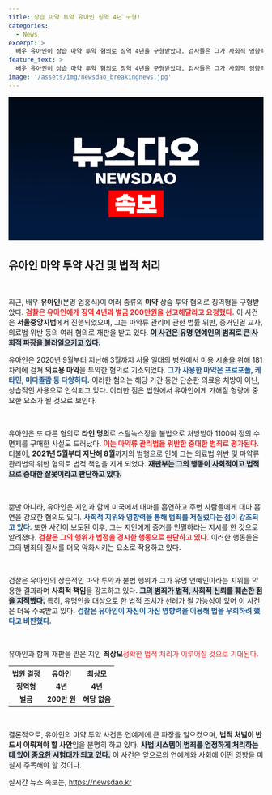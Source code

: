```yaml
---
title: 상습 마약 투약 유아인 징역 4년 구형!
categories:
  - News
excerpt: >
  배우 유아인이 상습 마약 투약 혐의로 징역 4년을 구형받았다. 검사들은 그가 사회적 영향력을 악용해 마약을 수차례 밀반입했다고 강조하며, 그 책임의 무게를 지적했다.
feature_text: >
  배우 유아인이 상습 마약 투약 혐의로 징역 4년을 구형받았다. 검사들은 그가 사회적 영향력을 악용해 마약을 수차례 밀반입했다고 강조하며, 그 책임의 무게를 지적했다.
image: '/assets/img/newsdao_breakingnews.jpg'
---
```


<p><img src="/assets/img/newsdao_breakingnews.jpg" alt="implanttips 속보" /></p>

<h2 data-ke-size="size26">유아인 마약 투약 사건 및 법적 처리</h2>

<p data-ke-size="size16">&nbsp;</p>

<p>최근, 배우 <b>유아인</b>(본명 엄홍식)이 여러 종류의 <b>마약</b> 상습 투약 혐의로 징역형을 구형받았다. <b><span style="color: #ee2323;">검찰은 유아인에게 징역 4년과 벌금 200만원을 선고해달라고 요청했다.</span></b> 이 사건은 <b>서울중앙지법</b>에서 진행되었으며, 그는 마약류 관리에 관한 법률 위반, 증거인멸 교사, 의료법 위반 등의 여러 혐의로 재판을 받고 있다. <b><span style="background-color: #21538527;">이 사건은 유명 연예인의 범죄로 큰 사회적 파장을 불러일으키고 있다.</span></b> </p>

<p>유아인은 2020년 9월부터 지난해 3월까지 서울 일대의 병원에서 미용 시술을 위해 181차례에 걸쳐 <b>의료용 마약</b>을 투약한 혐의로 기소되었다. <b><span style="color: #1a5490;">그가 사용한 마약은 프로포폴, 케타민, 미다졸람 등 다양하다.</span></b> 이러한 혐의는 해당 기간 동안 단순한 의료용 처방이 아닌, 상습적인 사용으로 인식되고 있다. 이러한 점은 법원에서 유아인에게 가해질 형량에 중요한 요소가 될 것으로 보인다.</p>

<p data-ke-size="size16">&nbsp;</p>

<p>유아인은 또 다른 혐의로 <b>타인 명의</b>로 스틸녹스정을 불법으로 처방받아 1100여 정의 수면제를 구매한 사실도 드러났다. <b><span style="color: #ee2323;">이는 마약류 관리법을 위반한 중대한 범죄로 평가된다.</span></b> 더불어, <b>2021년 5월부터 지난해 8월</b>까지의 범행으로 인해 그는 의료법 위반 및 마약류 관리법의 위반 혐의로 법적 책임을 지게 되었다. <b><span style="background-color: #21538527;">재판부는 그의 행동이 사회적이고 법적으로 중대한 잘못이라고 판단하고 있다.</span></b></p>

<p data-ke-size="size16">&nbsp;</p>

<p>뿐만 아니라, 유아인은 지인과 함께 미국에서 대마를 흡연하고 주변 사람들에게 대마 흡연을 강요한 혐의도 있다. <b><span style="color: #1a5490;">사회적 지위와 영향력을 통해 범죄를 저질렀다는 점이 강조되고 있다.</span></b> 또한 사건이 보도된 이후, 그는 지인에게 증거를 인멸하라는 지시를 한 것으로 알려졌다. <b><span style="color: #ee2323;">검찰은 그의 행위가 법정을 경시한 행동으로 판단하고 있다.</span></b> 이러한 행동들은 그의 범죄의 질서를 더욱 악화시키는 요소로 작용하고 있다.</p>

<p data-ke-size="size16">&nbsp;</p>

<p>검찰은 유아인의 상습적인 마약 투약과 불법 행위가 그가 유명 연예인이라는 지위를 악용한 결과라며 <b>사회적 책임</b>을 강조하고 있다. <b><span style="background-color: #21538527;">그의 범죄가 법적, 사회적 신뢰를 훼손한 점을 지적했다.</span></b> 특히, 유명인을 대상으로 한 법적 조치가 선례가 될 가능성이 있어 이 사건은 더욱 주목받고 있다. <b><span style="color: #1a5490;">검찰은 유아인이 자신이 가진 영향력을 이용해 법을 우회하려 했다고 비판했다.</span></b></p>

<p data-ke-size="size16">&nbsp;</p>

<p>유아인과 함께 재판을 받은 지인 <b>최상모</b 씨 또한 징역 4년을 구형받았으며, 이 사건은 그들의 행동이 단순한 개인적 범죄를 넘어 사회 전반에 걸친 영향을 미친 사례로 간주되고 있다. <b><span style="color: #ee2323;">정확한 법적 처리가 이루어질 것으로 기대된다.</span></b></p>

<table style="width: 100%;">
  <tr>
    <th style="text-align: center;"><b>법원 결정</b></th>
    <th style="text-align: center;"><b>유아인</b></th>
    <th style="text-align: center;"><b>최상모</b></th>
  </tr>
  <tr>
    <td style="text-align: center; height: 17px;"><b>징역형</b></td>
    <td style="text-align: center; height: 17px;"><b>4년</b></td>
    <td style="text-align: center; height: 17px;"><b>4년</b></td>
  </tr>
  <tr>
    <td style="text-align: center; height: 17px;"><b>벌금</b></td>
    <td style="text-align: center; height: 17px;"><b>200만 원</b></td>
    <td style="text-align: center; height: 17px;"><b>해당 없음</b></td>
  </tr>
</table>

<p data-ke-size="size16">&nbsp;</p>

<p>결론적으로, 유아인의 마약 투약 사건은 연예계에 큰 파장을 일으켰으며, <b>법적 처벌이 반드시 이뤄져야 할 사안</b>임을 분명히 하고 있다. <b><span style="background-color: #21538527;">사법 시스템이 범죄를 엄정하게 처리하는 데 있어 중요한 시험대가 되고 있다.</span></b> 이 사건은 앞으로의 연예계와 사회에 어떤 영향을 미칠지 주목해야 할 것이다.</p>
실시간 뉴스 속보는, <a href="https://newsdao.kr" rel="dofollow">https://newsdao.kr</a>


